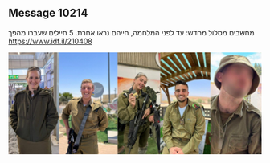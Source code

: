 ## Message 10214

מחשבים מסלול מחדש:
עד לפני המלחמה, חייהם נראו אחרת. 5 חיילים שעברו מהפך
https://www.idf.il/210408

![Photo](./10214/10214_photo.jpg)
